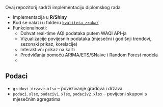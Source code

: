 Ovaj repozitorij sadrži implementaciju diplomskog rada 
- Implementacija u **R/Shiny**  
- Kod se nalazi u folderu [`kvaliteta_zraka/`](./kvaliteta_zraka)  
- Funkcionalnosti:
  - Dohvat real-time AQI podataka putem WAQI API-ja
  - Vizualizacije povijesnih podataka (mjesečni i godišnji trendovi, sezonski prikaz, korelacije)
  - Interaktivni prikaz na karti
  - Predviđanja pomoću ARIMA/ETS/SNaive i Random Forest modela
  - 
## Podaci
- `gradovi_drzave.xlsx` – povezivanje gradova i država
- `podaci.xlsx`, `podaciv1.xlsx`, `podaciv2.xlsx` – povijesni skupovi s mjesečnim agregatima
